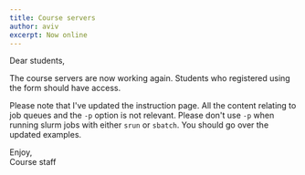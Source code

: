 ```yaml
---
title: Course servers
author: aviv
excerpt: Now online
---
```


Dear students,

The course servers are now working again.
Students who registered using the form should have access.

Please note that I've updated the instruction page. All the content relating to
job queues and the `-p` option is not relevant. Please don't use `-p` when
running slurm jobs with either `srun` or `sbatch`.  You should go over the
updated examples.

Enjoy,<br>
Course staff


